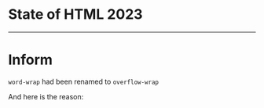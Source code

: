 # State of HTML 2023

---

# Inform

`word-wrap` had been renamed to `overflow-wrap`

And here is the reason:
